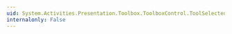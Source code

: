 ```yaml
---
uid: System.Activities.Presentation.Toolbox.ToolboxControl.ToolSelected
internalonly: False
---
```

